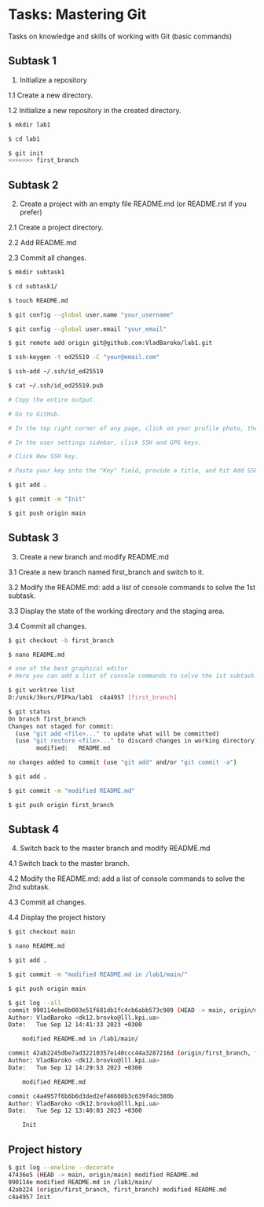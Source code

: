 # Tasks: Mastering Git

Tasks on knowledge and skills of working with Git (basic commands)

## Subtask 1

1. Initialize a repository

1.1 Create a new directory.

1.2 Initialize a new repository in the created directory.

```bash
$ mkdir lab1
```
```bash
$ cd lab1
```
```bash
$ git init
>>>>>>> first_branch
```

## Subtask 2

2. Create a project with an empty file README.md (or README.rst if you prefer)

2.1 Create a project directory.

2.2 Add README.md

2.3 Commit all changes.

```bash
$ mkdir subtask1 
```
```bash
$ cd subtask1/ 
```
```bash
$ touch README.md
```
```bash
$ git config --global user.name "your_username"
```
```bash
$ git config --global user.email "your_email"
```
```bash
$ git remote add origin git@github.com:VladBaroko/lab1.git
```
```bash
$ ssh-keygen -t ed25519 -C "your@email.com"
```
```bash
$ ssh-add ~/.ssh/id_ed25519
```
```bash
$ cat ~/.ssh/id_ed25519.pub

# Copy the entire output.

# Go to GitHub.

# In the top right corner of any page, click on your profile photo, then click Settings.

# In the user settings sidebar, click SSH and GPG keys.

# Click New SSH key.

# Paste your key into the "Key" field, provide a title, and hit Add SSH key.
```
```bash
$ git add .
```
```bash
$ git commit -m "Init"
```
```bash
$ git push origin main
```

## Subtask 3

3. Create a new branch and modify README.md

3.1 Create a new branch named first_branch and switch to it.

3.2 Modify the README.md: add a list of console commands to solve the 1st subtask.

3.3 Display the state of the working directory and the staging area.

3.4 Commit all changes.

```bash
$ git checkout -b first_branch
```
```bash
$ nano README.md

# one of the best graphical editor 
# Here you can add a list of console commands to solve the 1st subtask.
```
```bash
$ git worktree list
D:/unik/3kurs/PIPka/lab1  c4a4957 [first_branch]
```
```bash
$ git status
On branch first_branch
Changes not staged for commit:
  (use "git add <file>..." to update what will be committed)
  (use "git restore <file>..." to discard changes in working directory)
        modified:   README.md

no changes added to commit (use "git add" and/or "git commit -a")

```
```bash
$ git add .

```
```bash
$ git commit -m "modified README.md"
```
```bash
$ git push origin first_branch

```

## Subtask 4

4. Switch back to the master branch and modify README.md

4.1 Switch back to the master branch.

4.2 Modify the README.md: add a list of console commands to solve the 2nd subtask.

4.3 Commit all changes.

4.4 Display the project history

```bash
$ git checkout main

```
```bash
$ nano README.md

```
```bash
$ git add .

```
```bash
$ git commit -m "modified README.md in /lab1/main/"

```
```bash
$ git push origin main

```
```bash
$ git log --all
commit 990114ebe8b003e51f681db1fc4cb6abb573c989 (HEAD -> main, origin/main)
Author: VladBaroko <dk12.brovko@lll.kpi.ua>
Date:   Tue Sep 12 14:41:33 2023 +0300

    modified README.md in /lab1/main/

commit 42ab2245dbe7ad32210357e140ccc44a3287216d (origin/first_branch, first_branch)
Author: VladBaroko <dk12.brovko@lll.kpi.ua>
Date:   Tue Sep 12 14:29:53 2023 +0300

    modified README.md

commit c4a4957f6b6b6d3ded2ef46608b3c639f4dc380b
Author: VladBaroko <dk12.brovko@lll.kpi.ua>
Date:   Tue Sep 12 13:40:03 2023 +0300

    Init

```

## Project history

```bash
$ git log --oneline --decorate
47436e5 (HEAD -> main, origin/main) modified README.md
990114e modified README.md in /lab1/main/
42ab224 (origin/first_branch, first_branch) modified README.md
c4a4957 Init
```
